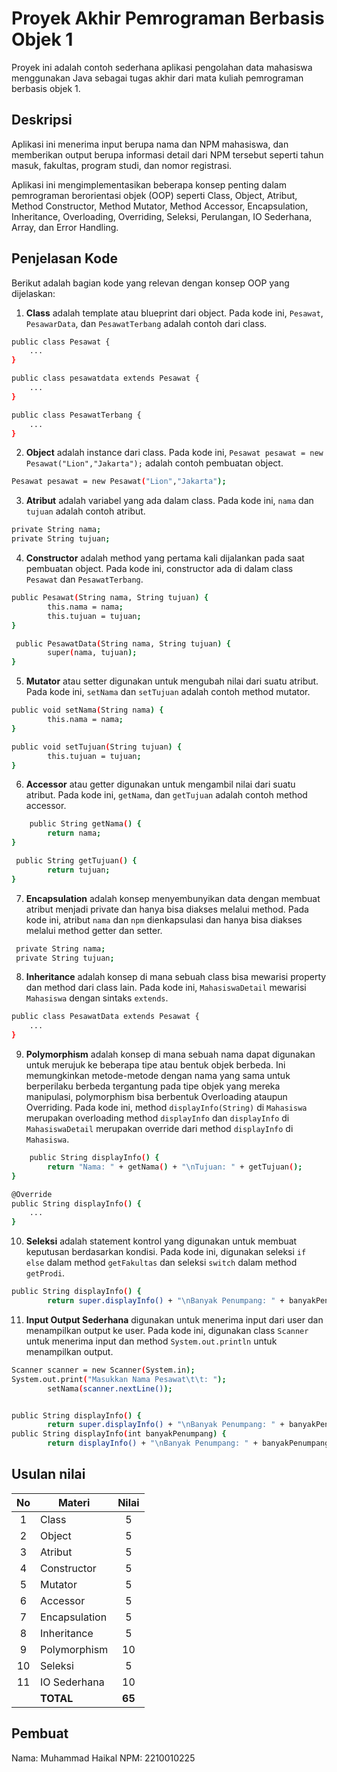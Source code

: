 # Proyek Akhir Pemrograman Berbasis Objek 1

Proyek ini adalah contoh sederhana aplikasi pengolahan data mahasiswa menggunakan Java sebagai tugas akhir dari mata kuliah pemrograman berbasis objek 1.

## Deskripsi

Aplikasi ini menerima input berupa nama dan NPM mahasiswa, dan memberikan output berupa informasi detail dari NPM tersebut seperti tahun masuk, fakultas, program studi, dan nomor registrasi.

Aplikasi ini mengimplementasikan beberapa konsep penting dalam pemrograman berorientasi objek (OOP) seperti Class, Object, Atribut, Method Constructor, Method Mutator, Method Accessor, Encapsulation, Inheritance, Overloading, Overriding, Seleksi, Perulangan, IO Sederhana, Array, dan Error Handling.

## Penjelasan Kode

Berikut adalah bagian kode yang relevan dengan konsep OOP yang dijelaskan:

1. **Class** adalah template atau blueprint dari object. Pada kode ini, `Pesawat`, `PesawarData`, dan `PesawatTerbang` adalah contoh dari class.

```bash
public class Pesawat {
    ...
}

public class pesawatdata extends Pesawat {
    ...
}

public class PesawatTerbang {
    ...
}
```

2. **Object** adalah instance dari class. Pada kode ini, `Pesawat pesawat = new Pesawat("Lion","Jakarta");` adalah contoh pembuatan object.

```bash
Pesawat pesawat = new Pesawat("Lion","Jakarta");
```

3. **Atribut** adalah variabel yang ada dalam class. Pada kode ini, `nama` dan `tujuan` adalah contoh atribut.

```bash
private String nama;
private String tujuan;
```

4. **Constructor** adalah method yang pertama kali dijalankan pada saat pembuatan object. Pada kode ini, constructor ada di dalam class `Pesawat` dan `PesawatTerbang`.

```bash
public Pesawat(String nama, String tujuan) {
        this.nama = nama;
        this.tujuan = tujuan;
}

 public PesawatData(String nama, String tujuan) {
        super(nama, tujuan);
}
```

5. **Mutator** atau setter digunakan untuk mengubah nilai dari suatu atribut. Pada kode ini, `setNama` dan `setTujuan` adalah contoh method mutator.

```bash
public void setNama(String nama) {
        this.nama = nama;
}

public void setTujuan(String tujuan) {
        this.tujuan = tujuan;
}
```

6. **Accessor** atau getter digunakan untuk mengambil nilai dari suatu atribut. Pada kode ini, `getNama`, dan `getTujuan` adalah contoh method accessor.

```bash
    public String getNama() {
        return nama;
}

 public String getTujuan() {
        return tujuan;
}
```

7. **Encapsulation** adalah konsep menyembunyikan data dengan membuat atribut menjadi private dan hanya bisa diakses melalui method. Pada kode ini, atribut `nama` dan `npm` dienkapsulasi dan hanya bisa diakses melalui method getter dan setter.

```bash
 private String nama;
 private String tujuan;
```

8. **Inheritance** adalah konsep di mana sebuah class bisa mewarisi property dan method dari class lain. Pada kode ini, `MahasiswaDetail` mewarisi `Mahasiswa` dengan sintaks `extends`.

```bash
public class PesawatData extends Pesawat {
    ...
}
```

9. **Polymorphism** adalah konsep di mana sebuah nama dapat digunakan untuk merujuk ke beberapa tipe atau bentuk objek berbeda. Ini memungkinkan metode-metode dengan nama yang sama untuk berperilaku berbeda tergantung pada tipe objek yang mereka manipulasi, polymorphism bisa berbentuk Overloading ataupun Overriding. Pada kode ini, method `displayInfo(String)` di `Mahasiswa` merupakan overloading method `displayInfo` dan `displayInfo` di `MahasiswaDetail` merupakan override dari method `displayInfo` di `Mahasiswa`.

```bash
    public String displayInfo() {
        return "Nama: " + getNama() + "\nTujuan: " + getTujuan();
}

@Override
public String displayInfo() {
    ...
}
```

10. **Seleksi** adalah statement kontrol yang digunakan untuk membuat keputusan berdasarkan kondisi. Pada kode ini, digunakan seleksi `if else` dalam method `getFakultas` dan seleksi `switch` dalam method `getProdi`.

```bash
public String displayInfo() {
        return super.displayInfo() + "\nBanyak Penumpang: " + banyakPenumpang + "\nTipe: " + tipe;
```

11. **Input Output Sederhana** digunakan untuk menerima input dari user dan menampilkan output ke user. Pada kode ini, digunakan class `Scanner` untuk menerima input dan method `System.out.println` untuk menampilkan output.

```bash
Scanner scanner = new Scanner(System.in);
System.out.print("Masukkan Nama Pesawat\t\t: ");
        setNama(scanner.nextLine());


public String displayInfo() {
        return super.displayInfo() + "\nBanyak Penumpang: " + banyakPenumpang + "\nTipe: " + tipe;
public String displayInfo(int banyakPenumpang) {
        return displayInfo() + "\nBanyak Penumpang: " + banyakPenumpang;
```

## Usulan nilai

| No  | Materi         |  Nilai  |
| :-: | -------------- | :-----: |
|  1  | Class          |    5    |
|  2  | Object         |    5    |
|  3  | Atribut        |    5    |
|  4  | Constructor    |    5    |
|  5  | Mutator        |    5    |
|  6  | Accessor       |    5    |
|  7  | Encapsulation  |    5    |
|  8  | Inheritance    |    5    |
|  9  | Polymorphism   |   10    |
| 10  | Seleksi        |    5    |
| 11  | IO Sederhana   |   10    |
|     | **TOTAL**      | **65** |

## Pembuat

Nama: Muhammad Haikal
NPM: 2210010225
